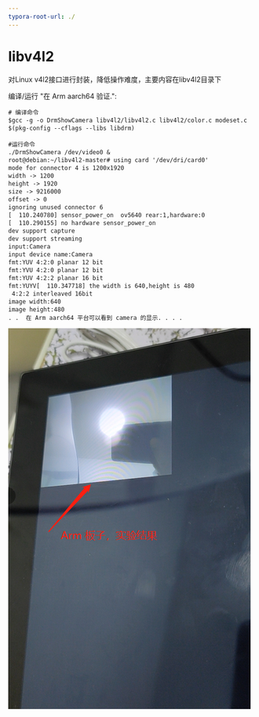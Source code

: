 ```yaml
---
typora-root-url: ./
---
```


# libv4l2
对Linux v4l2接口进行封装，降低操作难度，主要内容在libv4l2目录下

编译/运行 "在 Arm aarch64 验证.":

~~~shell
# 编译命令
$gcc -g -o DrmShowCamera libv4l2/libv4l2.c libv4l2/color.c modeset.c $(pkg-config --cflags --libs libdrm)

#运行命令
./DrmShowCamera /dev/video0 &
root@debian:~/libv4l2-master# using card '/dev/dri/card0'
mode for connector 4 is 1200x1920
width -> 1200
height -> 1920
size -> 9216000
offset -> 0
ignoring unused connector 6
[  110.240780] sensor_power_on  ov5640 rear:1,hardware:0
[  110.290155] no hardware sensor_power_on
dev support capture
dev support streaming
input:Camera
input device name:Camera
fmt:YUV 4:2:0 planar 12 bit
fmt:YVU 4:2:0 planar 12 bit
fmt:YUV 4:2:2 planar 16 bit
fmt:YUYV[  110.347718] the width is 640,height is 480
 4:2:2 interleaved 16bit
image width:640
image height:480
. .  在 Arm aarch64 平台可以看到 camera 的显示. . . . 
~~~

![image-20210802223801568](pic\image-20210802223801568.png)


​	
​	